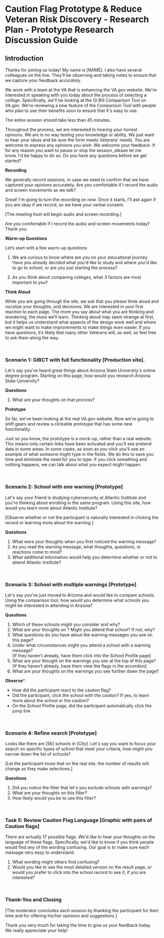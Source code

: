# Caution Flag Prototype & Reduce Veteran Risk Discovery - Research Plan - Prototype Research Discussion Guide  

## Introduction 

Thanks for joining us today! My name is [NAME]. I also have several colleagues on the line.  They’ll be observing and taking notes to ensure that we capture your feedback accurately. 

We work with a team at the VA that is enhancing the VA.gov website.  We're interested in speaking with you today about the process of selecting a college. Specifically, we'll be looking at the GI Bill Comparison Tool on VA.gov. We're reviewing a new feature of the Comparison Tool with people who plan to use their benefits soon to ensure that it's easy to use.

The entire session should take less than 45 minutes.

Throughout the process, we are interested in hearing your honest opinions. We are in no way testing your knowledge or ability. We just want to hear your ideas and be sure the form meets Veterans’ needs. You are welcome to express any opinions you wish. We welcome your feedback. If for any reason you want to pause or stop the session, please let me know. I'd be happy to do so. Do you have any questions before we get started?

**Recording**

We generally record sessions, in case we need to confirm that we have captured your opinions accurately. Are you comfortable if I record the audio and screen movements as we talk? 

Great! I'm going to turn the recording on now.  Once it starts, I’ll ask again if you are okay if we record, so we have your verbal consent.

[The meeting host will begin audio and screen recording.] 

Are you comfortable if I record the audio and screen movements today? Thank you. 

**Warm-up Questions**

Let’s start with a few warm-up questions 

1.	We are curious to know where are you on your educational journey. Have you already decided what you'd like to study and where you'd like to go to school, or are you just starting the process?

2.	As you think about comparing colleges, what 3 factors are most important to you?


**Think Aloud**

While you are going through the site, we ask that you please think aloud and vocalize your thoughts, and decisions. We are interested in your first reaction to each page.  The more you say about what you are thinking and wondering, the more we’ll learn.  Thinking aloud may seem strange at first, but it helps us understand what aspects of the design work well and where we might want to make improvements to make things even easier. If you have questions, it’s likely that many other Veterans will, as well, so feel free to ask them along the way.

&nbsp; 
&nbsp; 


### Scenario 1: GIBCT with full functionality   [Production site]. 

Let's say you've heard great things about Arizona State University's online degree program.  Starting on this page, how would you research Arizona State University?  

**Questions**  
1. What are your thoughts on that process?  

**Prototype**  

So far, we've been looking at the real VA.gov website.  Now we're going to shift gears and review a clickable prototype that has some new functionality.  

Just so you know, the prototype is a mock-up, rather than a real website.  This means only certain links have been activated and you’ll see pretend data in some areas. In some cases, as soon as you click you'll see an example of what someone might type in the fields.  We do this to save you time and eliminate the need for you to type.  If you click something and nothing happens, we can talk about what you expect might happen.

&nbsp; 
&nbsp; 

### Scenario 2: School with one warning   [Prototype]  
  
Let's say your friend is studying cybersecurity at Atlantic Institute and you're thinking about enrolling in the same program.  Using this site, how would you learn more about Atlantic Institute?  

[Observe whether or not the participant is naturally interested in clicking the record or learning more about the warning.]  

**Questions**  
1. What were your thoughts when you first noticed the warning message?  
2. As you read the warning message, what thoughts, questions, or reactions come to mind?  
3. What additional information would help you determine whether or not to attend Atlantic Institute?  

&nbsp; 
&nbsp; 

### Scenario 3: School with multiple warnings   [Prototype]  
  
Let's say you've just moved to Arizona and would like to compare schools.  Using the comparison tool, how would you determine what schools you might be interested in attending in Arizona?  

**Questions**  
1. Which of these schools might you consider and why?  
2. What are your thoughts on <Name of school with multiple caution flags>? Might you attend that school? If not, why?  
3. What questions do you have about the warning messages you see on this page?  
4. Under what circumstances might you attend a school with a warning message?  
[If they haven't already, have them click into the School Profile page]  
5. What are your thought on the warnings you see at the top of this page?  
[If they haven't already, have them view the flags in the accordion]  
6. What are your thoughts on the warnings you see further down the page?  

**Observe***
* How did the participant react to the caution flag?
* Did the participant, click the school with the caution?  If yes, to learn more about the school or the caution? 
* On the School Profile page, did the participant automatically click the jump link

&nbsp; 
&nbsp; 

### Scenario 4: Refine search   [Prototype]  

Looks like there are [56] schools in [City]. Let's say you want to focus your search on specific types of school that meet your criteria, how might you narrow down the list of schools?  

[Let the participant know that on the real site, the number of results will change as they make selections.]  

**Questions**  
1. Did you notice the filter that let's you exclude schools with warnings?  
2. What are your thoughts on this filter?  
3. How likely would you be to use this filter?

&nbsp; 
&nbsp; 


### Task 5: Review Caution Flag Language   [Graphic with pairs of Caution flags]  
There are actually 17 possible flags. We'd like to hear your thoughts on the language of these flags.  Specifically, we'd like to know if you think people would find any of the wording confusing.  Our goal is to make sure each message very easy to understand.  

1. What wording might others find confusing?  
2. Would you like to see the most detailed version on the result page, or would you prefer to click into the school record to see it, if you are interested?  

&nbsp; 
&nbsp; 

### Thank-You and Closing  

[The moderator concludes each session by thanking the participant for their time and for offering his/her opinions and suggestions.]  

Thank you very much for taking the time to give us your feedback today. We really appreciate your help!  
